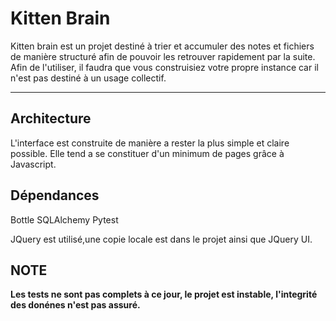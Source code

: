 Kitten Brain
===================

Kitten brain est un projet destiné à trier et accumuler des notes et fichiers de manière structuré afin de pouvoir les retrouver rapidement par la suite. Afin de l'utiliser, il faudra que vous construisiez votre propre instance car il n'est pas destiné à un usage collectif.

----------

Architecture
-------------

L'interface est construite de manière a rester la plus simple et claire possible. Elle tend a se constituer d'un minimum de pages grâce à Javascript.

Dépendances
------------

Bottle
SQLAlchemy
Pytest

JQuery est utilisé,une copie locale est dans le projet ainsi que JQuery UI.

NOTE
------------

**Les tests ne sont pas complets à ce jour, le projet est instable, l'integrité des donénes n'est pas assuré.**
